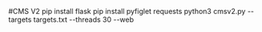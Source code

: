 #CMS V2
pip install flask
pip install pyfiglet requests
python3 cmsv2.py --targets targets.txt --threads 30 --web
